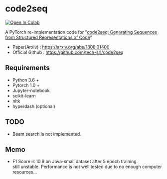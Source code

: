 # code2seq
[![Open In Colab](https://colab.research.google.com/assets/colab-badge.svg)](https://colab.research.google.com/github/m3yrin/code2seq/blob/master/code2seq_v3.ipynb)  

A PyTorch re-implementation code for "[code2seq: Generating Sequences from Structured Representations of Code](https://arxiv.org/abs/1808.01400)"

* Paper(Arxiv) : https://arxiv.org/abs/1808.01400  
* Official Github : https://github.com/tech-srl/code2seq

## Requirements
* Python 3.6 +
* Pytorch 1.0 +
* Jupyter-notebook
* scikit-learn
* nltk
* hyperdash (optional)

## TODO
* Beam search is not implemented.

## Memo
* F1 Score is 10.9 on Java-small dataset after 5 epoch training.   
  still unstable. Performance is not well tested due to no enough computer resources... 
